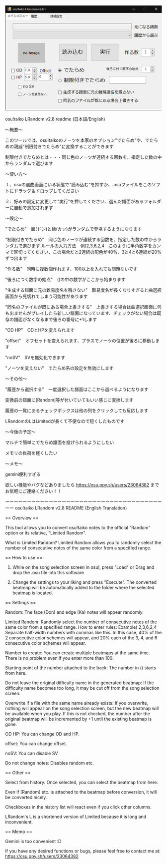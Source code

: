   
![noimage](images/readmepic.png)
  

osu!taiko LRandom v2.8 readme (日本語/English)
  
  
～概要～

このツールでは、osu!taikoのノーツを本家のオプション"でたらめ"や、でたらめの親戚"制限付きでたらめ"に変換することができます

制限付きでたらめとは・・・同じ色のノーツが連続する回数を、指定した数の中からランダムで選びます
  
  

～使い方～

１、osuの選曲画面にいる状態で"読み込む"を押すか、.osuファイルをこのソフトにドラッグ＆ドロップしてください

２、好みの設定に変更して"実行"を押してください、選んだ譜面があるフォルダーに自動で追加されます
  


～設定～

"でたらめ"　面(ドン)と縁(カッ)がランダムで登場するようになります

"制限付きでたらめ"　同じ色のノーツが連続する回数を、指定した数の中からランダムで選びます
ルールの入力方法　例)2,3,6,2,4　このように半角数字をカンマで区切ってください、この場合だと2連続の配色が40%、3と4と6連続が20%ずつ出ます

"作る数"　同時に複数個作れます、100以上を入れても問題ないです

"後ろにつく数字の始点"　()の中の数字がここから始まります　

"生成する譜面に元の難易度名を残さない"　難易度名が長くなりすぎると曲選択画面から見切れてしまう可能性があります

"同名のファイルが既にある場合上書きする"　上書きする場合は曲選択画面に何も出ませんがプレイしたら新しい譜面になっています、チェックがない場合は既存の譜面がなくなるまで後ろの番号に+1します

"OD HP"　ODとHPを変えられます

"offset"　オフセットを変えられます、プラスでノーツの位置が後ろに移動します

"noSV"　SVを無効化できます

"ノーツを変えない"　でたらめ系の設定を無効にします
  


～その他～

"履歴から選択する"　一度選択した譜面はここから選べるようになります

変換前の譜面に[Random]等が付いていてもいい感じに変換します

履歴の一覧にあるチェックボックスは他の列をクリックしても反応します

LRandomのLはLimitedが長くて不便なので短くしたものです
  


～今後の予定～

マルチで簡単にでたらめ譜面を投げられるようにしたい

メモリの負荷を軽くしたい
  


～メモ～
  
gemini便利すぎる
  
欲しい機能やバグなどありましたら
https://osu.ppy.sh/users/23064382
までお気軽にご連絡ください！！
  

ーーーーーーーーーーーーーーーーーーーーーーーーーーーーーーーーーーーーーー
osu!taiko LRandom v2.8 README (English Translation)
  


== Overview ==
  
This tool allows you to convert osu!taiko notes to the official "Random" option or its relative, "Limited Random".

What is Limited Random?
Limited Random allows you to randomly select the number of consecutive notes of the same color from a specified range.
  


== How to use ==
  
1. While on the song selection screen in osu!, press "Load" or Drag and drop the .osu file into this software

2. Change the settings to your liking and press "Execute". The converted beatmap will be automatically added to the folder where the selected beatmap is located.

  

== Settings ==
  
Random: The face (Don) and edge (Ka) notes will appear randomly.
  
Limited Random: Randomly select the number of consecutive notes of the same color from a specified range.
How to enter rules: Example) 2,3,6,2,4 Separate half-width numbers with commas like this. In this case, 40% of the 2 consecutive color schemes will appear, and 20% each of the 3, 4, and 6 consecutive color schemes will appear.
  
Number to create: You can create multiple beatmaps at the same time. There is no problem even if you enter more than 100.
  
Starting point of the number attached to the back: The number in () starts from here.
  
Do not leave the original difficulty name in the generated beatmap: If the difficulty name becomes too long, it may be cut off from the song selection screen.
  
Overwrite if a file with the same name already exists: If you overwrite, nothing will appear on the song selection screen, but the new beatmap will be available when you play. If this is not checked, the number after the original beatmap will be incremented by +1 until the existing beatmap is gone.
  
OD HP: You can change OD and HP.
  
offset: You can change offset.
  
noSV: You can disable SV
  
Do not change notes: Disables random etc.
  


== Other ==
  
Select from history: Once selected, you can select the beatmap from here.
  
Even if [Random] etc. is attached to the beatmap before conversion, it will be converted nicely.
  
Checkboxes in the history list will react even if you click other columns.
  
LRandom's L is a shortened version of Limited because it is long and inconvenient.
  


== Memo ==
  
Gemini is too convenient :D
  
If you have any desired functions or bugs, please feel free to contact me at: https://osu.ppy.sh/users/23064382
  
